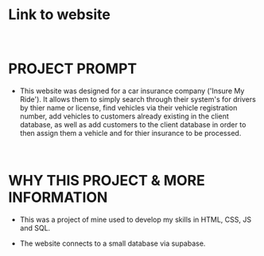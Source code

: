 
# Link to website


<br>

# PROJECT PROMPT

- This website was designed for a car insurance company ('Insure My Ride'). It allows them to simply search through their system's for drivers by thier name or license, find vehicles via their vehicle registration number, add vehicles to customers already existing in the client database, as well as add customers to the client database in order to then assign them a vehicle and for thier insurance to be processed. 

<br>

# WHY THIS PROJECT & MORE INFORMATION

- This was a project of mine used to develop my skills in HTML, CSS, JS and SQL.

- The website connects to a small database via supabase. 